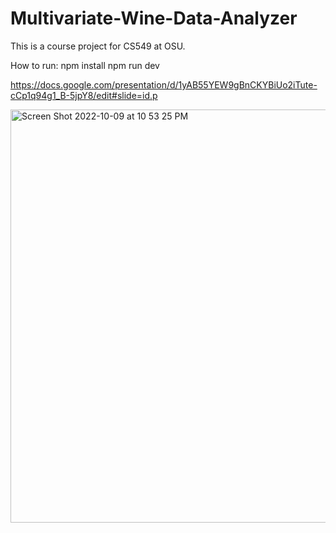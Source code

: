 # Multivariate-Wine-Data-Analyzer
This is a course project for CS549 at OSU.


How to run:
npm install
npm run dev




https://docs.google.com/presentation/d/1yAB55YEW9gBnCKYBiUo2iTute-cCp1q94g1_B-5jpY8/edit#slide=id.p

<img width="661" alt="Screen Shot 2022-10-09 at 10 53 25 PM" src="https://user-images.githubusercontent.com/16208387/194805459-5d65da3b-7a3e-4cd1-9490-06ecd9e17013.png">
